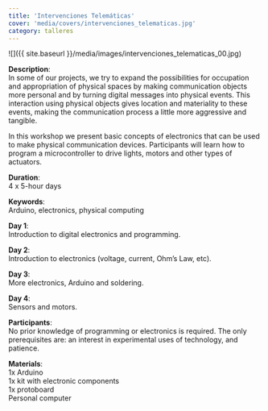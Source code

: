 ```yaml
---
title: 'Intervenciones Telemáticas'
cover: 'media/covers/intervenciones_telematicas.jpg'
category: talleres
---
```

![]({{ site.baseurl }}/media/images/intervenciones_telematicas_00.jpg)

**Description**:  
In some of our projects, we try to expand the possibilities for occupation and appropriation of physical spaces by making communication objects more personal and by turning digital messages into physical events. This interaction using physical objects gives location and materiality to these events, making the communication process a little more aggressive and tangible.

In this workshop we present basic concepts of electronics that can be used to make physical communication devices. Participants will learn how to program a microcontroller to drive lights, motors and other types of actuators.

**Duration**:  
4 x 5-hour days

**Keywords**:  
Arduino, electronics, physical computing

**Day 1**:  
Introduction to digital electronics and programming.

**Day 2**:  
Introduction to electronics (voltage, current, Ohm’s Law, etc).

**Day 3**:  
More electronics, Arduino and soldering.

**Day 4**:  
Sensors and motors.

**Participants**:  
No prior knowledge of programming or electronics is required. The only prerequisites are: an interest in experimental uses of technology, and patience.

**Materials**:  
1x Arduino  
1x kit with electronic components  
1x protoboard  
Personal computer  
